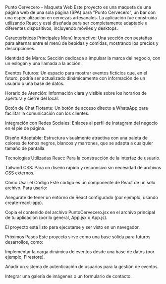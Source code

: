 Punto Cervecero - Maqueta Web
Este proyecto es una maqueta de una página web de una sola página (SPA) para "Punto Cervecero", un bar con una especialización en cervezas artesanales. La aplicación fue construida utilizando React y está diseñada para ser completamente adaptable a diferentes dispositivos, incluyendo móviles y desktops.

Características Principales
Menú Interactivo: Una sección con pestañas para alternar entre el menú de bebidas y comidas, mostrando los precios y descripciones.

Identidad de Marca: Sección dedicada a impulsar la marca del negocio, con un eslogan y una llamada a la acción.

Eventos Futuros: Un espacio para mostrar eventos ficticios que, en el futuro, podría ser actualizado dinámicamente con información de un usuario o una base de datos.

Horario de Atención: Información clara y visible sobre los horarios de apertura y cierre del local.

Botón de Chat Flotante: Un botón de acceso directo a WhatsApp para facilitar la comunicación con los clientes.

Integración con Redes Sociales: Enlaces al perfil de Instagram del negocio en el pie de página.

Diseño Adaptable: Estructura visualmente atractiva con una paleta de colores de tonos negros, blancos y marrones, que se adapta a cualquier tamaño de pantalla.

Tecnologías Utilizadas
React: Para la construcción de la interfaz de usuario.

Tailwind CSS: Para un diseño rápido y responsivo sin necesidad de archivos CSS externos.

Cómo Usar el Código
Este código es un componente de React de un solo archivo. Para usarlo:

Asegúrate de tener un entorno de React configurado (por ejemplo, usando create-react-app).

Copia el contenido del archivo PuntoCervecero.jsx en el archivo principal de tu aplicación (por lo general, App.jsx o App.js).

El proyecto está listo para ejecutarse y ser visto en un navegador.

Próximos Pasos
Este proyecto sirve como una base sólida para futuros desarrollos, como:

Implementar la carga dinámica de eventos desde una base de datos (por ejemplo, Firestore).

Añadir un sistema de autenticación de usuarios para la gestión de eventos.

Integrar una galería de imágenes o un formulario de contacto.
